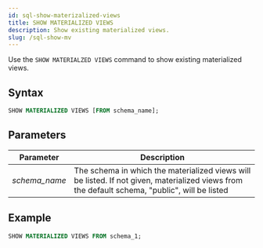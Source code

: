 ```yaml
---
id: sql-show-materizalized-views
title: SHOW MATERIALIZED VIEWS
description: Show existing materialized views.
slug: /sql-show-mv
---
```


Use the `SHOW MATERIALZED VIEWS` command to show existing materialized views.

## Syntax

```sql
SHOW MATERIALIZED VIEWS [FROM schema_name];
```
## Parameters
|Parameter      | Description           |
|---------------------------|-----------------------|
|*schema_name*                   |The schema in which the materialized views will be listed. If not given, materialized views from the default schema, "public", will be listed|


## Example
```sql
SHOW MATERIALIZED VIEWS FROM schema_1;
```